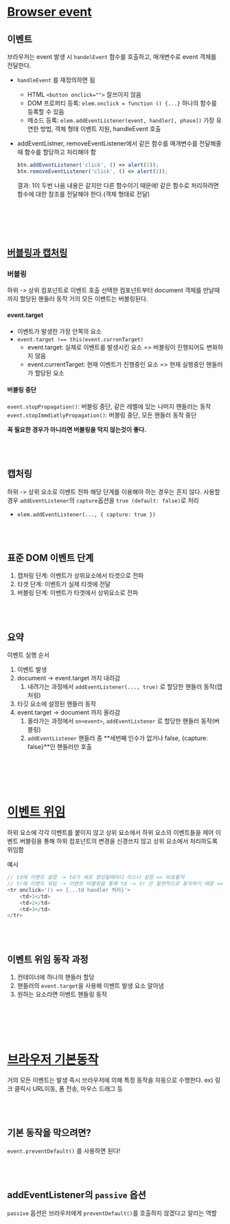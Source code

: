 # [Browser event](https://ko.javascript.info/introduction-browser-events)

## 이벤트

브라우저는 event 발생 시 `handelEvent` 함수를 호출하고, 매개변수로 event 객체를 전달한다.

-   `handleEvent` 를 재정의하면 됨

    -   HTML
        `<button onclick="">` 잘쓰이지 않음
    -   DOM 프로퍼티 등록: `elem.onclick = function () {...}`
        하나의 함수를 등록할 수 있음
    -   메소드 등록: `elem.addEventListener(event, handler[, phase])`
        가장 유연한 방법, 객체 형태 이벤트 지원, handleEvent 호출

-   addEventListner, removeEventListener에서 같은 함수를 매개변수를 전달해줄 때 함수를 할당하고 처리해야 함

    ```js
    btn.addEventListener('click', () => alert(1));
    btn.removeEventListener('click', () => alert(1));
    ```

    결과: 1이 두번 나옴
    내용은 같지만 다른 함수이기 때문에!
    같은 함수로 처리하려면 함수에 대한 참조를 전달해야 한다.(객체 형태로 전달)

<br><br><br><br>

## [버블링과 캡처링](https://ko.javascript.info/bubbling-and-capturing)

### 버블링

하위 -> 상위 컴포넌트로 이벤트 호출
선택한 컴포넌트부터 document 객체를 만날때까지 할당된 핸들러 동작
거의 모든 이벤트는 버블링된다.

#### event.target

-   이벤트가 발생한 가장 안쪽의 요소
-   `event.target !== this(event.currenTarget)`
    -   event.target: 실제로 이벤트를 발생시킨 요소 => 버블링이 진행되어도 변화하지 않음
    -   event.currentTarget: 현재 이벤트가 진행중인 요소 => 현재 실행중인 핸들러가 할당된 요소

#### 버블링 중단

`event.stopPropagation()`: 버블링 중단, 같은 레벨에 있는 나머지 핸들러는 동작
`event.stopImmdiatlyPropagation()`: 버블링 중단, 모든 핸들러 동작 중단

**꼭 필요한 경우가 아니라면 버블링을 막지 않는것이 좋다.**

<br><br>

## 캡처링

하위 -> 상위 요소로 이벤트 전파
해당 단계를 이용해야 하는 경우는 흔지 않다.
사용할 경우 `addEventListener`의 `capture`옵션을 `true (default: false)`로 처리

-   `elem.addEventListener(..., { capture: true })`

<br><br>

## 표준 DOM 이벤트 단계

1. 캡처링 단계: 이벤트가 상위요소에서 타겟으로 전파
2. 타겟 단계: 이벤트가 실제 타겟에 전달
3. 버블링 단계: 이벤트가 타겟에서 상위요소로 전파

<br><br>

## 요약

이벤트 실행 순서

1. 이벤트 발생
2. document -> event.target 까지 내려감
    1. 내려가는 과정에서 `addEventListener(..., true)` 로 할당한 핸들러 동작(캡처링)
3. 타깃 요소에 설정된 핸들러 동작
4. event.target -> document 까지 올라감
    1. 올라가는 과정에서 `on<event>`, `addEventListener` 로 할당한 핸들러 동작(버블링)
    2. `addEventListener` 핸들러 중 **세번째 인수가 없거나 false, {capture: false}**인 핸들러만 호출

<br><br><br><br>

# [이벤트 위임](https://ko.javascript.info/event-delegation)

하위 요소에 각각 이벤트를 붙이지 않고 상위 요소에서 하위 요소의 이벤트들을 제어
이벤트 버블링을 통해 하위 컴포넌트의 변경을 신경쓰지 않고 상위 요소에서 처리하도록 위임함

예시

```js
// td에 이벤트 설정 -> td가 새로 생성될때마다 리스너 설정 => 비효율적
// tr에 이벤트 위임 -> 이벤트 버블링을 통해 td -> tr 은 필연적으로 동작하기 때문 => 효율적
<tr onclick='() => {...td handler 처리}'>
    <td>1</td>
    <td>2</td>
    <td>3</td>
</tr>
```

<br><br>

## 이벤트 위임 동작 과정

1. 컨테이너에 하나의 핸들러 할당
2. 핸들러의 `event.target`을 사용해 이벤트 발생 요소 알아냄
3. 원하는 요소라면 이벤트 핸들링 동작

<br><br><br><br>

# [브라우저 기본동작](https://ko.javascript.info/default-browser-action)

거의 모든 이벤트는 발생 즉시 브라우저에 의해 특정 동작을 자동으로 수행한다.
ex) 링크 클릭시 URL이동, 폼 전송, 마우스 드래그 등

<br><br>

## 기본 동작을 막으려면?

`event.preventDefault()` 를 사용하면 된다!

<br><br>

## addEventListener의 `passive` 옵션

`passive` 옵션은 브라우저에게 `preventDefault()`를 호출하지 않겠다고 알리는 역할

